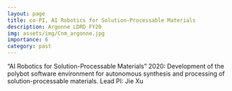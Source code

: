 ```yaml
---
layout: page
title: co-PI, AI Robotics for Solution-Processable Materials
description: Argonne LDRD FY20
img: assets/img/Cnm_argonne.jpg
importance: 6
category: past
---
```


“AI Robotics for Solution-Processable Materials” 2020: Development of the polybot software environment for autonomous synthesis and processing of solution-processable materials. 
Lead PI: Jie Xu
